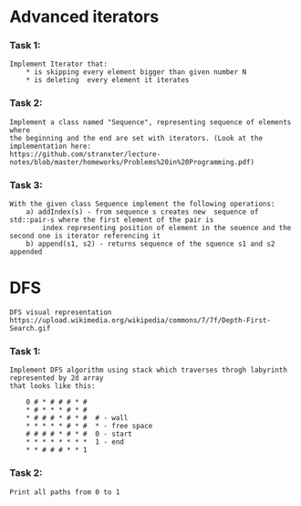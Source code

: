 # **Advanced iterators**

### **Task 1:**
    Implement Iterator that:
        * is skipping every element bigger than given number N
        * is deleting  every element it iterates
    

### **Task 2:**
    Implement a class named "Sequence", representing sequence of elements where
    the beginning and the end are set with iterators. (Look at the implementation here:
    https://github.com/stranxter/lecture-notes/blob/master/homeworks/Problems%20in%20Programming.pdf)

### **Task 3:**
    With the given class Sequence implement the following operations:
        a) addIndex(s) - from sequence s creates new  sequence of std::pair-s where the first element of the pair is
            index representing position of element in the seuence and the second one is iterator referencing it
        b) append(s1, s2) - returns sequence of the squence s1 and s2 appended


# **DFS**
    DFS visual representation
    https://upload.wikimedia.org/wikipedia/commons/7/7f/Depth-First-Search.gif

### **Task 1:**
    Implement DFS algorithm using stack which traverses throgh labyrinth represented by 2d array
    that looks like this:

        0 # * # # # * #
        * # * * * # * #
        * # # # * # * #  # - wall
        * * * * * # * #  * - free space
        # # # # * # * #  0 - start
        * * * * * * * *  1 - end
        * * # # # * * 1


### **Task 2:** 
    Print all paths from 0 to 1